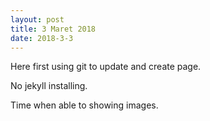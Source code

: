 ```yaml
---
layout: post
title: 3 Maret 2018
date: 2018-3-3
---
```

Here first using git to update and create page.

No jekyll installing.

Time when able to showing images.